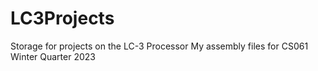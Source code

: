 # LC3Projects
Storage for projects on the LC-3 Processor
My assembly files for CS061 Winter Quarter 2023
